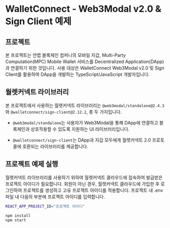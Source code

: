 # WalletConnect - Web3Modal v2.0 & Sign Client 예제

## 프로젝트

본 프로젝트는 안랩 블록체인 컴퍼니의 모바일 지갑, Multi-Party Computation(MPC) Mobile Wallet 서비스를 Decentralized Application(DApp)과 연결하기 위한 것입니다. 사용 대상은 WalletConnect Web3Modal v2.0 및 Sign Client를 활용하여 DApp을 개발하는 TypeScript/JavaScript 개발자입니다.

## 월렛커넥트 라이브러리

본 프로젝트에서 사용하는 월렛커넥트 라이브러리는 `@web3modal/standalone@2.4.3`와 `@walletconnect/sign-client@2.12.2`, 총 두 가지입니다.

- `@web3modal/standalone`는 사용자가 Web3Modal을 통해 DApp에 연결하고 블록체인과 상호작용할 수 있도록 지원하는 UI 라이브러리입니다.

- `@walletconnect/sign-client`는 DApp과 지갑 모두에게 월렛커넥트 2.0 프로토콜에 호환되는 라이브러리를 제공합니다.

## 프로젝트 예제 실행

월렛커넥트 라이브러리를 사용하기 위하여 월렛커넥트 클라우드에 접속하여 발급받은 프로젝트 아이디가 필요합니다. 회원이 아닌 경우, 월렛커넥트 클라우드에 가입한 후 로그인하여 프로젝트를 생성하고 고유 프로젝트 아이디를 적용합니다. 프로젝트 내 .env 파일 내 다음의 부분에 프로젝트 아이디를 입력합니다.

```bash
REACT_APP_PROJECT_ID="프로젝트 아이디"
```

```bash
npm install
npm start
```
